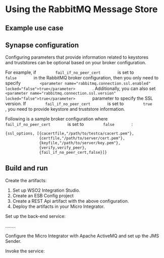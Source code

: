 # Using the RabbitMQ Message Store
## Example use case

## Synapse configuration
Configuring parameters that provide information related to keystores and truststores can be optional based on your broker configuration.

For example, if `         fail_if_no_peer_cert        ` is set to `         false        ` in the RabbitMQ broker configuration, then you
only need to specify
`         <parameter name="rabbitmq.connection.ssl.enabled" locked="false">true</parameter>        `
. Additionally, you can also set
`         <parameter name="rabbitmq.connection.ssl.version" locked="false">true</parameter>        `
parameter to specify the SSL version. If
`         fail_if_no_peer_cert        ` is set to
`         true        ` , you need to provide keystore and truststore
information.

Following is a sample broker configuration where
`         fail_if_no_peer_cert        ` is set to
`         false        ` :

```xml
{ssl_options, [{cacertfile,"/path/to/testca/cacert.pem"},
               {certfile,"/path/to/server/cert.pem"},
               {keyfile,"/path/to/server/key.pem"},
               {verify,verify_peer},
               {fail_if_no_peer_cert,false}]}   
```

## Build and run

Create the artifacts:

1. Set up WSO2 Integration Studio.
2. Create an ESB Config project
3. Create a REST Api artifact with the above configuration.
4. Deploy the artifacts in your Micro Integrator.

Set up the back-end service:

........


Configure the Micro Integrator with Apache ActiveMQ and set up the JMS Sender.

Invoke the service: